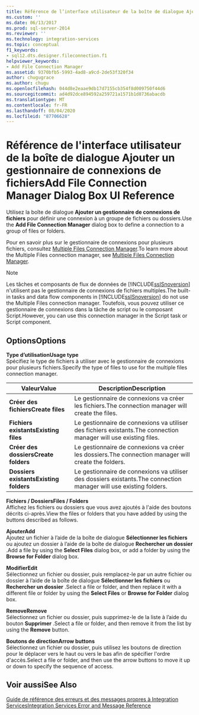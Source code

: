 ```yaml
---
title: Référence de l’interface utilisateur de la boîte de dialogue Ajouter un gestionnaire de connexions de fichiers | Microsoft Docs
ms.custom: ''
ms.date: 06/13/2017
ms.prod: sql-server-2014
ms.reviewer: ''
ms.technology: integration-services
ms.topic: conceptual
f1_keywords:
- sql12.dts.designer.fileconnection.f1
helpviewer_keywords:
- Add File Connection Manager
ms.assetid: 9370bfb5-5993-4ad8-a9cd-2de53f320f34
author: chugugrace
ms.author: chugu
ms.openlocfilehash: 044d8e2eaae9db17d7155cb354f8d009750f44d6
ms.sourcegitcommit: ad4d92dce894592a259721a1571b1d8736abacdb
ms.translationtype: MT
ms.contentlocale: fr-FR
ms.lasthandoff: 08/04/2020
ms.locfileid: "87706628"
---
```

# <a name="add-file-connection-manager-dialog-box-ui-reference"></a><span data-ttu-id="9a3d0-102">Référence de l'interface utilisateur de la boîte de dialogue Ajouter un gestionnaire de connexions de fichiers</span><span class="sxs-lookup"><span data-stu-id="9a3d0-102">Add File Connection Manager Dialog Box UI Reference</span></span>
  <span data-ttu-id="9a3d0-103">Utilisez la boîte de dialogue **Ajouter un gestionnaire de connexions de fichiers** pour définir une connexion à un groupe de fichiers ou dossiers.</span><span class="sxs-lookup"><span data-stu-id="9a3d0-103">Use the **Add File Connection Manager** dialog box to define a connection to a group of files or folders.</span></span>  
  
 <span data-ttu-id="9a3d0-104">Pour en savoir plus sur le gestionnaire de connexions pour plusieurs fichiers, consultez [Multiple Files Connection Manager](multiple-files-connection-manager.md).</span><span class="sxs-lookup"><span data-stu-id="9a3d0-104">To learn more about the Multiple Files connection manager, see [Multiple Files Connection Manager](multiple-files-connection-manager.md).</span></span>  
  
> [!NOTE]  
>  <span data-ttu-id="9a3d0-105">Les tâches et composants de flux de données de [!INCLUDE[ssISnoversion](../../includes/ssisnoversion-md.md)] n'utilisent pas le gestionnaire de connexions de fichiers multiples.</span><span class="sxs-lookup"><span data-stu-id="9a3d0-105">The built-in tasks and data flow components in [!INCLUDE[ssISnoversion](../../includes/ssisnoversion-md.md)] do not use the Multiple Files connection manager.</span></span> <span data-ttu-id="9a3d0-106">Toutefois, vous pouvez utiliser ce gestionnaire de connexions dans la tâche de script ou le composant Script.</span><span class="sxs-lookup"><span data-stu-id="9a3d0-106">However, you can use this connection manager in the Script task or Script component.</span></span>  
  
## <a name="options"></a><span data-ttu-id="9a3d0-107">Options</span><span class="sxs-lookup"><span data-stu-id="9a3d0-107">Options</span></span>  
 <span data-ttu-id="9a3d0-108">**Type d’utilisation**</span><span class="sxs-lookup"><span data-stu-id="9a3d0-108">**Usage type**</span></span>  
 <span data-ttu-id="9a3d0-109">Spécifiez le type de fichiers à utiliser avec le gestionnaire de connexions pour plusieurs fichiers.</span><span class="sxs-lookup"><span data-stu-id="9a3d0-109">Specify the type of files to use for the multiple files connection manager.</span></span>  
  
|<span data-ttu-id="9a3d0-110">Valeur</span><span class="sxs-lookup"><span data-stu-id="9a3d0-110">Value</span></span>|<span data-ttu-id="9a3d0-111">Description</span><span class="sxs-lookup"><span data-stu-id="9a3d0-111">Description</span></span>|  
|-----------|-----------------|  
|<span data-ttu-id="9a3d0-112">**Créer des fichiers**</span><span class="sxs-lookup"><span data-stu-id="9a3d0-112">**Create files**</span></span>|<span data-ttu-id="9a3d0-113">Le gestionnaire de connexions va créer les fichiers.</span><span class="sxs-lookup"><span data-stu-id="9a3d0-113">The connection manager will create the files.</span></span>|  
|<span data-ttu-id="9a3d0-114">**Fichiers existants**</span><span class="sxs-lookup"><span data-stu-id="9a3d0-114">**Existing files**</span></span>|<span data-ttu-id="9a3d0-115">Le gestionnaire de connexions va utiliser des fichiers existants.</span><span class="sxs-lookup"><span data-stu-id="9a3d0-115">The connection manager will use existing files.</span></span>|  
|<span data-ttu-id="9a3d0-116">**Créer des dossiers**</span><span class="sxs-lookup"><span data-stu-id="9a3d0-116">**Create folders**</span></span>|<span data-ttu-id="9a3d0-117">Le gestionnaire de connexions va créer les dossiers.</span><span class="sxs-lookup"><span data-stu-id="9a3d0-117">The connection manager will create the folders.</span></span>|  
|<span data-ttu-id="9a3d0-118">**Dossiers existants**</span><span class="sxs-lookup"><span data-stu-id="9a3d0-118">**Existing folders**</span></span>|<span data-ttu-id="9a3d0-119">Le gestionnaire de connexions va utiliser des dossiers existants.</span><span class="sxs-lookup"><span data-stu-id="9a3d0-119">The connection manager will use existing folders.</span></span>|  
  
 <span data-ttu-id="9a3d0-120">**Fichiers / Dossiers**</span><span class="sxs-lookup"><span data-stu-id="9a3d0-120">**Files / Folders**</span></span>  
 <span data-ttu-id="9a3d0-121">Affichez les fichiers ou dossiers que vous avez ajoutés à l'aide des boutons décrits ci-après.</span><span class="sxs-lookup"><span data-stu-id="9a3d0-121">View the files or folders that you have added by using the buttons described as follows.</span></span>  
  
 <span data-ttu-id="9a3d0-122">**Ajouter**</span><span class="sxs-lookup"><span data-stu-id="9a3d0-122">**Add**</span></span>  
 <span data-ttu-id="9a3d0-123">Ajoutez un fichier à l’aide de la boîte de dialogue **Sélectionner les fichiers** ou ajoutez un dossier à l’aide de la boîte de dialogue **Rechercher un dossier** .</span><span class="sxs-lookup"><span data-stu-id="9a3d0-123">Add a file by using the **Select Files** dialog box, or add a folder by using the **Browse for Folder** dialog box.</span></span>  
  
 <span data-ttu-id="9a3d0-124">**Modifier**</span><span class="sxs-lookup"><span data-stu-id="9a3d0-124">**Edit**</span></span>  
 <span data-ttu-id="9a3d0-125">Sélectionnez un fichier ou dossier, puis remplacez-le par un autre fichier ou dossier à l’aide de la boîte de dialogue **Sélectionner les fichiers** ou **Rechercher un dossier** .</span><span class="sxs-lookup"><span data-stu-id="9a3d0-125">Select a file or folder, and then replace it with a different file or folder by using the **Select Files** or **Browse for Folder** dialog box.</span></span>  
  
 <span data-ttu-id="9a3d0-126">**Remove**</span><span class="sxs-lookup"><span data-stu-id="9a3d0-126">**Remove**</span></span>  
 <span data-ttu-id="9a3d0-127">Sélectionnez un fichier ou dossier, puis supprimez-le de la liste à l’aide du bouton **Supprimer** .</span><span class="sxs-lookup"><span data-stu-id="9a3d0-127">Select a file or folder, and then remove it from the list by using the **Remove** button.</span></span>  
  
 <span data-ttu-id="9a3d0-128">**Boutons de direction**</span><span class="sxs-lookup"><span data-stu-id="9a3d0-128">**Arrow buttons**</span></span>  
 <span data-ttu-id="9a3d0-129">Sélectionnez un fichier ou dossier, puis utilisez les boutons de direction pour le déplacer vers le haut ou vers le bas afin de spécifier l'ordre d'accès.</span><span class="sxs-lookup"><span data-stu-id="9a3d0-129">Select a file or folder, and then use the arrow buttons to move it up or down to specify the sequence of access.</span></span>  
  
## <a name="see-also"></a><span data-ttu-id="9a3d0-130">Voir aussi</span><span class="sxs-lookup"><span data-stu-id="9a3d0-130">See Also</span></span>  
 [<span data-ttu-id="9a3d0-131">Guide de référence des erreurs et des messages propres à Integration Services</span><span class="sxs-lookup"><span data-stu-id="9a3d0-131">Integration Services Error and Message Reference</span></span>](../integration-services-error-and-message-reference.md)  
  
  

